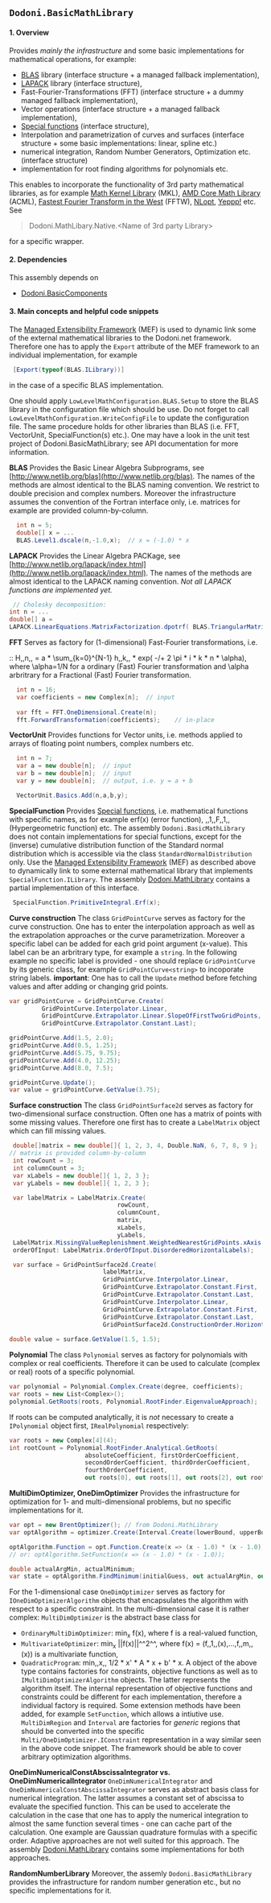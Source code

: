 ## `Dodoni.BasicMathLibrary`

#### 1. Overview
Provides _mainly the infrastructure_ and some basic implementations for mathematical operations, for example:
* [BLAS](http://www.netlib.org/blas/) library (interface structure + a managed fallback implementation), 
* [LAPACK](http://www.netlib.org/lapack/) library (interface structure), 
* Fast-Fourier-Transformations (FFT) (interface structure + a dummy managed fallback implementation),
* Vector operations (interface structure + a managed fallback implementation),
* [Special functions](http://en.wikipedia.org/wiki/List_of_mathematical_functions) (interface structure),
* Interpolation and parametrization of curves and surfaces (interface structure  + some basic implementations: linear, spline etc.)
* numerical integration, Random Number Generators, Optimization etc. (interface structure)
* implementation for root finding algorithms for polynomials etc.

This enables to incorporate the functionality of 3rd party mathematical libraries, as for example [Math Kernel Library](http://en.wikipedia.org/wiki/Math_Kernel_Library) (MKL), 
[AMD Core Math Library](http://en.wikipedia.org/wiki/AMD_Core_Math_Library) (ACML), [Fastest Fourier Transform in the West](http://www.fftw.org/) (FFTW), 
[NLopt](http://ab-initio.mit.edu/wiki/index.php/NLopt), [Yeppp!](http://www.yeppp.info/) etc. 
See 
> Dodoni.MathLibary.Native.<Name of 3rd party Library>

for a specific wrapper. 

#### 2. Dependencies
This assembly depends on 
* [Dodoni.BasicComponents](BasicComponents)

#### 3. Main concepts and helpful code snippets
The [Managed Extensibility Framework](http___en.wikipedia.org_wiki_Managed_Extensibility_Framework) (MEF) is used to dynamic link some of the external mathematical libraries to the Dodoni.net framework. Therefore one has to apply the `Export` attribute of the MEF framework to an individual implementation, for example

``` csharp
 [Export(typeof(BLAS.ILibrary))]
```

in the case of a specific BLAS implementation. 

One should apply `LowLevelMathConfiguration.BLAS.Setup` to store the BLAS library in the configuration file which should be use. 
Do not forget to call `LowLevelMathConfiguration.WriteConfigFile` to update the configuration file. 
The same procedure holds for other libraries than BLAS (i.e. FFT, VectorUnit, SpecialFunction(s) etc.). One may have a look in the unit test project of 
Dodoni.BasicMathLibrary; see API documentation for more information.

 **BLAS**
Provides the Basic Linear Algebra Subprograms, see [http://www.netlib.org/blas](http://www.netlib.org/blas). 
The names of the methods are almost identical to the BLAS naming convention. We restrict to double precision and complex numbers. Moreover the infrastructure assumes the convention of the Fortran interface only, i.e. matrices for example are provided column-by-column.

``` csharp
  int n = 5;
  double[] x = ...
  BLAS.Level1.dscale(n,-1.0,x);  // x = (-1.0) * x
```

 **LAPACK**
Provides the Linear Algebra PACKage, see [http://www.netlib.org/lapack/index.html](http://www.netlib.org/lapack/index.html). 
The names of the methods are almost identical to the LAPACK naming convention. _Not all LAPACK functions are implemented yet._

``` csharp
 // Cholesky decomposition:
int n = ...
double[] a = 
LAPACK.LinearEquations.MatrixFactorization.dpotrf( BLAS.TriangularMatrixType.LowerTriangularMatrix, n, a); 
```

 **FFT** 
Serves as factory for (1-dimensional) Fast-Fourier transformations, i.e. 

:: H,,n,, = a * \sum_{k=0}^{N-1} h,,k,, * exp( -/+ 2 \pi * i * k * n * \alpha), 
where \alpha=1/N for a ordinary (Fast) Fourier transformation and \alpha arbritrary for a Fractional (Fast) Fourier transformation. 

``` csharp
  int n = 16;
  var coefficients = new Complex[n];  // input
  
  var fft = FFT.OneDimensional.Create(n);
  fft.ForwardTransformation(coefficients);    // in-place
```

 **VectorUnit** 
Provides functions for Vector units, i.e. methods applied to arrays of floating point numbers, complex numbers etc. 

``` csharp
  int n = 7;
  var a = new double[n];  // input
  var b = new double[n];  // input
  var y = new double[n];  // output, i.e. y = a + b

  VectorUnit.Basics.Add(n,a,b,y);
```

 **SpecialFunction** 
Provides [Special functions](http://en.wikipedia.org/wiki/List_of_mathematical_functions), i.e.  mathematical functions with specific names, as for example erf(x) (error function), ,,1,,F,,1,, (Hypergeometric function) etc. The assembly `Dodoni.BasicMathLibrary` does not contain implementations for special functions, except for the (inverse) cumulative distribution function of the Standard normal distribution which is accessible via the class `StandardNormalDistribution` only. Use the [Managed Extensibility Framework](http___en.wikipedia.org_wiki_Managed_Extensibility_Framework) (MEF) as described above to dynamically link to some external mathematical library that implements `SpecialFunction.ILibrary`. The assembly [Dodoni.MathLibrary](MathLibrary) contains a partial implementation of this interface.

``` csharp
 SpecialFunction.PrimitiveIntegral.Erf(x);
```

 **Curve construction** 
The class `GridPointCurve` serves as factory for the curve construction. One has to enter the interpolation approach as well as the extrapolation approaches or the curve parametrization. Moreover a specific label can be added for each grid point argument (x-value). This label can be an arbritrary type, for example a `string`. In the following example no specific label is provided - one should replace `GridPointCurve` by its generic class, for example `GridPointCurve<string>` to incoporate string labels. 
**important**: One has to call the `Update` method before fetching values and after adding or changing grid points.

``` csharp
var gridPointCurve = GridPointCurve.Create(
         GridPointCurve.Interpolator.Linear, 
         GridPointCurve.Extrapolator.Linear.SlopeOfFirstTwoGridPoints, 
         GridPointCurve.Extrapolator.Constant.Last);

gridPointCurve.Add(1.5, 2.0);
gridPointCurve.Add(0.5, 1.25);
gridPointCurve.Add(5.75, 9.75);
gridPointCurve.Add(4.0, 12.25);
gridPointCurve.Add(8.0, 7.5);

gridPointCurve.Update();
var value = gridPointCurve.GetValue(3.75);
```

 **Surface construction** 
The class `GridPointSurface2d` serves as factory for two-dimensional surface construction. Often one has a matrix of points with some missing values. Therefore one first has to create a `LabelMatrix` object which can fill missing values.

``` csharp
 double[]matrix = new double[]{ 1, 2, 3, 4, Double.NaN, 6, 7, 8, 9 };
// matrix is provided column-by-column
 int rowCount = 3;
 int columnCount = 3;
 var xLabels = new double[]{ 1, 2, 3 };
 var yLabels = new double[]{ 1, 2, 3 };

 var labelMatrix = LabelMatrix.Create(
                              rowCount, 
                              columnCount, 
                              matrix, 
                              xLabels, 
                              yLabels,
 LabelMatrix.MissingValueReplenishment.WeightedNearestGridPoints.xAxis.Linear, 
 orderOfInput: LabelMatrix.OrderOfInput.DisorderedHorizontalLabels);

 var surface = GridPointSurface2d.Create(
                          labelMatrix, 
                          GridPointCurve.Interpolator.Linear, 
                          GridPointCurve.Extrapolator.Constant.First, 
                          GridPointCurve.Extrapolator.Constant.Last, 
                          GridPointCurve.Interpolator.Linear, 
                          GridPointCurve.Extrapolator.Constant.First, 
                          GridPointCurve.Extrapolator.Constant.Last,
                          GridPointSurface2d.ConstructionOrder.HorizontalVertical);
         
double value = surface.GetValue(1.5, 1.5);
```

 **Polynomial**
The class `Polynomial` serves as factory for polynomials with complex or real coefficients. Therefore it can be used to calculate (complex or real) roots of a specific polynomial.

``` csharp
var polynomial = Polynomial.Complex.Create(degree, coefficients);
var roots = new List<Complex>();
polynomial.GetRoots(roots, Polynomial.RootFinder.EigenvalueApproach);
```

If roots can be computed analytically, it is _not_ necessary to create a `IPolynomial` object first, `IRealPolynomial` respectively:

``` csharp
var roots = new Complex[4](4);
int rootCount = Polynomial.RootFinder.Analytical.GetRoots(
                     absoluteCoefficient, firstOrderCoefficient, 
                     secondOrderCoefficient, thirdOrderCoefficient, 
                     fourthOrderCoefficient, 
                     out roots[0], out roots[1], out roots[2], out roots[3]);
```

 **MultiDimOptimizer, OneDimOptimizer**
Provides the infrastructure for optimization for 1- and multi-dimensional problems, but no specific implementations for it. 

``` csharp
var opt = new BrentOptimizer(); // from Dodoni.MathLibrary
var optAlgorithm = optimizer.Create(Interval.Create(lowerBound, upperBound));

optAlgorithm.Function = opt.Function.Create(x => (x - 1.0) * (x - 1.0));
// or: optAlgorithm.SetFunction(x => (x - 1.0) * (x - 1.0));

double actualArgMin, actualMinimum;
var state = optAlgorithm.FindMinimum(initialGuess, out actualArgMin, out actualMinimum);
```
For the 1-dimensional case `OneDimOptimizer` serves as factory for `IOneDimOptimizerAlgorithm` objects that encapsulates the algorithm with respect to a specific constraint. In the multi-dimensional case it is rather complex: `MultiDimOptimizer` is the abstract base class for
* `OrdinaryMultiDimOptimizer`: min<sub>x</sub> f(x), where f is a real-valued function,
* `MultivariateOptimizer`: min<sub>x</sub> ||f(x)||^^2^^, where f(x) = (f,,1,,(x),...,f,,m,,(x)) is a multivariate function,
* `QuadraticProgram`: min,,x,, 1/2 * x' * A * x + b' * x.
A object of the above type contains factories for constraints, objective functions as well as to `IMultiDimOptimizerAlgorithm` objects. The latter represents the algorithm itself. The internal representation of objective functions and constraints could be different for each implementation, therefore a individual factory is required. Some extension methods have been added, for example `SetFunction`, which allows a intiutive use. `MultiDimRegion` and `Interval` are factories for _generic_ regions that should be converted into the specific `Multi/OneDimOptimizer.IConstraint` representation in a way similar seen in the above code snippet. The framework should be able to cover arbitrary optimization algorithms.

 **OneDimNumericalConstAbscissaIntegrator vs. OneDimNumericalIntegrator**
`OneDimNumericalIntegrator` and `OneDimNumericalConstAbscissaIntegrator` serves as abstract basis class for numerical integration. The latter assumes a constant set of abscissa to evaluate the specified function. This can be used to accelerate the calculation in the case that one has to apply the numerical integration to almost the same function several times - one can cache part of the calculation. One example are Gaussian quadrature formulas with a specific order. Adaptive approaches are not well suited for this approach. The assembly [Dodoni.MathLibrary](MathLibrary) contains some implementations for both approaches.

 **RandomNumberLibrary**
Moreover, the assemly `Dodoni.BasicMathLibrary` provides the infrastructure for random number generation etc., but no specific implementations for it. 


